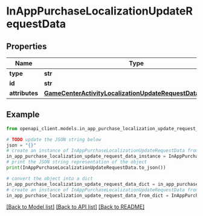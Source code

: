 # InAppPurchaseLocalizationUpdateRequestData


## Properties

Name | Type | Description | Notes
------------ | ------------- | ------------- | -------------
**type** | **str** |  | 
**id** | **str** |  | 
**attributes** | [**GameCenterActivityLocalizationUpdateRequestDataAttributes**](GameCenterActivityLocalizationUpdateRequestDataAttributes.md) |  | [optional] 

## Example

```python
from openapi_client.models.in_app_purchase_localization_update_request_data import InAppPurchaseLocalizationUpdateRequestData

# TODO update the JSON string below
json = "{}"
# create an instance of InAppPurchaseLocalizationUpdateRequestData from a JSON string
in_app_purchase_localization_update_request_data_instance = InAppPurchaseLocalizationUpdateRequestData.from_json(json)
# print the JSON string representation of the object
print(InAppPurchaseLocalizationUpdateRequestData.to_json())

# convert the object into a dict
in_app_purchase_localization_update_request_data_dict = in_app_purchase_localization_update_request_data_instance.to_dict()
# create an instance of InAppPurchaseLocalizationUpdateRequestData from a dict
in_app_purchase_localization_update_request_data_from_dict = InAppPurchaseLocalizationUpdateRequestData.from_dict(in_app_purchase_localization_update_request_data_dict)
```
[[Back to Model list]](../README.md#documentation-for-models) [[Back to API list]](../README.md#documentation-for-api-endpoints) [[Back to README]](../README.md)


